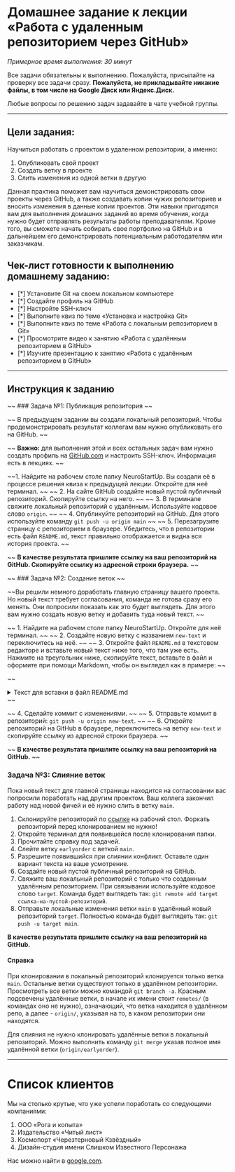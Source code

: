 # Домашнее задание к лекции «Работа с удаленным репозиторием через GitHub»

_Примерное время выполнения: 30 минут_

Все задачи обязательны к выполнению. Пожалуйста, присылайте на проверку все задачи сразу.
**Пожалуйста, не прикладывайте никакие файлы, в том числе на Google Диск или Яндекс.Диск.**

Любые вопросы по решению задач задавайте в чате учебной группы.

_______

## Цели задания:

Научиться работать с проектом в удаленном репозитории, а именно: 

1. Опубликовать свой проект 
2. Создать ветку в проекте
3. Слить изменения из одной ветки в другую

Данная практика поможет вам научиться демонстрировать свои проекты через GitHub, а также создавать копии чужих репозиториев и вносить изменения в данные копии проектов. Эти навыки пригодятся вам для выполнения домашних заданий во время обучения, когда нужно будет отправлять результаты работы преподавателям. Кроме того, вы сможете начать собирать свое портфолио на GitHub и в дальнейшем его демонстрировать потенциальным работодателям или заказчикам. 

## Чек-лист готовности к выполнению домашнему заданию:

- [*] Установите Git на своем локальном компьютере
- [*] Создайте профиль на GitHub
- [*] Настройте SSH-ключ 
- [*] Выполните квиз по теме «Установка и настройка Git»
- [*] Выполните квиз по теме «Работа с локальным репозиторием в Git»
- [*] Просмотрите видео к занятию «Работа с удалённым репозиторием в GitHub» 
- [*] Изучите презентацию к занятию «Работа с удалённым репозиторием в GitHub»

----------------------

## Инструкция к заданию

~~ ### Задача №1: Публикация репозитория ~~

~~ В предыдущем задании вы создали локальный репозиторий. Чтобы продемонстрировать результат коллегам вам нужно опубликовать его на GitHub. ~~

~~ **Важно:** для выполнения этой и всех остальных задач вам нужно создать профиль на [GitHub.com](https://github.com) и настроить SSH-ключ. Информация есть в лекциях. ~~

~~1. Найдите на рабочем столе папку NeuroStartUp. Вы создали её в процессе решения квиза к предыдущей лекции. Откройте для неё терминал. ~~
~~ 2. На сайте GitHub создайте новый пустой публичный репозиторий. Скопируйте ссылку на него. ~~
~~ 3. В терминале свяжите локальный репозиторий с удалённым. Используйте кодовое слово `origin`. ~~
~~ 4. Опубликуйте репозиторий на GitHub. Для этого используйте команду `git push -u origin main` ~~
~~ 5. Перезагрузите страницу с репозиторием в браузере. Убедитесь, что в репозитории есть файл `README.md`, текст правильно отображается и видна вся история проекта. ~~

~~ **В качестве результата пришлите ссылку на ваш репозиторий на GitHub. Скопируйте ссылку из адресной строки браузера.** ~~

~~ ### Задача №2: Создание веток ~~

~~Вы решили немного доработать главную страницу вашего проекта. Но новый текст требует согласования, команда не готова сразу его менять. Они попросили показать как это будет выглядеть. Для этого вам нужно создать новую ветку и добавить туда новый текст. ~~

~~ 1. Найдите на рабочем столе папку NeuroStartUp. Откройте для неё терминал. ~~
~~ 2. Создайте новую ветку с названием `new-text` и переключитесь на неё. ~~
~~ 3. Откройте файл `README.md` в текстовом редакторе и вставьте новый текст ниже того, что там уже есть. Нажмите на треугольник ниже, скопируйте текст, вставьте в файл и оформите при помощи Markdown, чтобы он выглядел как в примере: ~~

~~ <details> ~~
~~    <summary>Текст для вставки в файл README.md</summary> ~~
            
~~ ## Список клиентов ~~

~~ Мы на столько крутые, что уже успели поработать со следующими компаниями: ~~

~~ 1. ООО «Рога и копыта» ~~
~~ 1. Издательство «Читый лист» ~~
~~ 1. Космопорт «Черезтерновый Кзвёздный» ~~
~~ 1. Дизайн-студия имени Слишком Известного Персонажа ~~

~~ Нас можно найти в [google.com](https://google.com/).~~
            
~~</details> ~~

~~ 4. Сделайте коммит с изменениями. ~~
~~ 5. Отправьте коммит в репозиторий: `git push -u origin new-text`. ~~
~~ 6. Откройте репозиторий на GitHub в браузере, переключитесь на ветку `new-text` и скопируйте ссылку из адресной строки браузера. ~~

~~ **В качестве результата пришлите ссылку на ваш репозиторий на GitHub.** ~~ 


### Задача №3: Слияние веток

Пока новый текст для главной страницы находится на согласовании вас попросили поработать над другим проектом. Ваш коллега закончил работу над новой фичей и её нужно слить в ветку `main`.

1. Склонируйте репозиторий по [ссылке](https://github.com/netology-code/git-2-homeworks-merge.git) на рабочий стол. Форкать репозиторий перед клонированием не нужно! 
2. Откройте терминал для появившейся после клонирования папки.
3. Прочитайте справку под задачей.
4. Слейте ветку `earlyorder` с веткой `main`.
5. Разрешите появившийся при слиянии конфликт. Оставьте один вариант текста на ваше усмотрение.
6. Создайте новый пустой публичный репозиторий на GitHub.
7. Свяжите ваш локальный репозиторий с только что созданным удалённым репозиторием. При связывании используйте кодовое слово `target`. Команда будет выглядеть так: `git remote add target ссылка-на-пустой-репозиторий`.
8. Отправьте локальные изменения ветки `main` в удалённый новый репозиторий `target`. Полностью команда будет выглядеть так: `git push -u target main`.

**В качестве результата пришлите ссылку на ваш репозиторий на GitHub.**

#### Справка

При клонировании в локальный репозиторий клонируется только ветка `main`. Остальные ветки существуют только в удалённом репозитории. Просмотреть все ветки можно командой `git branch -a`. Красным подсвечены удалённые ветки, в начале их имени стоит `remotes/` (в командах оно не нужно), означающий, что ветка находится в удалённом репо, а далее - `origin/`, указывая на то, в каком репозитории они находятся.

Для слияния не нужно клонировать удалённые ветки в локальный репозиторий. Можно выполнить команду `git merge` указав полное имя удалённой ветки (`origin/earlyorder`).


------------------------------------------------------

# Список клиентов
Мы на столько крутые, что уже успели поработать со следующими компаниями:

1. ООО «Рога и копыта»
2. Издательство «Читый лист»
3. Космопорт «Черезтерновый Кзвёздный»
4. Дизайн-студия имени Слишком Известного Персонажа

Нас можно найти в [google.com](https://google.com).
